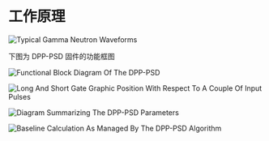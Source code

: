 <!-- PRINCIPLE.md --- 
;; 
;; Description: 
;; Author: Hongyi Wu(吴鸿毅)
;; Email: wuhongyi@qq.com 
;; Created: 二 1月 15 22:41:03 2019 (+0800)
;; Last-Updated: 二 1月 15 23:45:14 2019 (+0800)
;;           By: Hongyi Wu(吴鸿毅)
;;     Update #: 3
;; URL: http://wuhongyi.cn -->

# 工作原理


![Typical Gamma Neutron Waveforms](/img/TypicalGammaNeutronWaveforms.png)

下图为 DPP-PSD 固件的功能框图

![Functional Block Diagram Of The DPP-PSD](/img/FunctionalBlockDiagramOfTheDPPPSD.png)


![Long And Short Gate Graphic Position With Respect To A Couple Of Input Pulses](/img/LongAndShortGateGraphicPositionWithRespectToACoupleOfInputPulses.png)

![Diagram Summarizing The DPP-PSD Parameters](/img/DiagramSummarizingTheDPPPSDParameters.png)

![Baseline Calculation As Managed By The DPP-PSD Algorithm](/img/BaselineCalculationAsManagedByTheDPPPSDAlgorithm.png)




<!-- PRINCIPLE.md ends here -->
